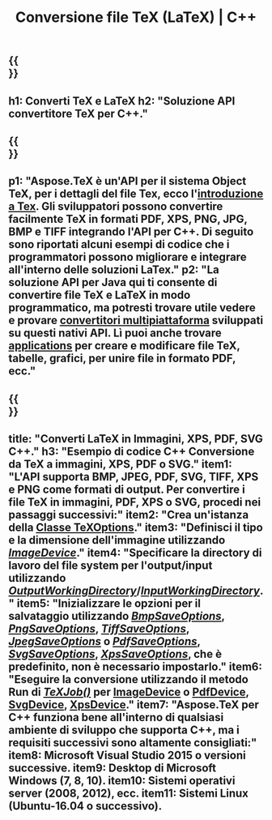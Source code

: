 ﻿---
translation: true
template: /_templates/_conversion-cpp.md
title: Conversione file TeX (LaTeX) | C++
url: /cpp/conversion/
keywords: tex converter cpp api, tex converter c++ api
description: Soluzione API C++ di conversione TeX(LaTeX). Converti file LaTeX in PDF, XPS e immagini inclusi PNG, JPEG, TIFF, BMP con poche righe di codice C++.
family: tex
platformtag: cpp
feature: conversion
---

{{<section banner>}}
---
h1: Converti TeX e LaTeX
h2: "Soluzione API convertitore TeX per C++."
---

{{<section overview>}}
---
p1: "Aspose.TeX è un'API per il sistema Object TeX, per i dettagli del file Tex, ecco l'[introduzione a Tex](https://docs.aspose.com/tex/cpp/what-is-tex/). Gli sviluppatori possono convertire facilmente TeX in formati PDF, XPS, PNG, JPG, BMP e TIFF integrando l'API per C++. Di seguito sono riportati alcuni esempi di codice che i programmatori possono migliorare e integrare all'interno delle soluzioni LaTex."
p2: "La soluzione API per Java qui ti consente di convertire file TeX e LaTeX in modo programmatico, ma potresti trovare utile vedere e provare [convertitori multipiattaforma](https://products.aspose.app/tex/conversion) sviluppati su questi nativi API. Lì puoi anche trovare [applications](https://products.aspose.app/tex/applications) per creare e modificare file TeX, tabelle, grafici, per unire file in formato PDF, ecc."
---

{{<section feature1>}}
---
title: "Converti LaTeX in Immagini, XPS, PDF, SVG C++."
h3: "Esempio di codice C++ Conversione da TeX a immagini, XPS, PDF o SVG."
item1: "L'API supporta BMP, JPEG, PDF, SVG, TIFF, XPS e PNG come formati di output. Per convertire i file TeX in immagini, PDF, XPS o SVG, procedi nei passaggi successivi:"
item2: "Crea un'istanza della [Classe TeXOptions](https://reference.aspose.com/tex/cpp/class/aspose.te_x.te_x_options)."
item3: "Definisci il tipo e la dimensione dell'immagine utilizzando [*ImageDevice*](https://reference.aspose.com/page/cpp/class/aspose.page.e_p_s.device.image_device)."
item4: "Specificare la directory di lavoro del file system per l'output/input utilizzando [*OutputWorkingDirectory*](https://reference.aspose.com/tex/cpp/class/aspose.te_x.te_x_options#aa4f4ea6dab7db5ba1b40800495f16f63)/[*InputWorkingDirectory*](https://reference.aspose.com/tex/cpp/class/aspose.te_x.te_x_options#aa4f4ea6dab7db5ba1b40800495f16f63)."
item5: "Inizializzare le opzioni per il salvataggio utilizzando [*BmpSaveOptions*](https://reference.aspose.com/tex/cpp/class/aspose.te_x.presentation.image.bmp_save_options), [*PngSaveOptions*](https://reference.aspose.com/tex/cpp/class/aspose.te_x.presentation.image.png_save_options), [*TiffSaveOptions*](https://reference.aspose.com/tex/cpp/class/aspose.te_x.presentation.image.tiff_save_options), [*JpegSaveOptions*](https://reference.aspose.com/tex/cpp/class/aspose.te_x.presentation.image.jpeg_save_options) o [*PdfSaveOptions*](https://reference.aspose.com/tex/cpp/class/aspose.te_x.presentation.pdf.pdf_save_options), [*SvgSaveOptions*](https://reference.aspose.com/tex/cpp/class/aspose.te_x.presentation.svg.svg_save_options), [*XpsSaveOptions*](https://reference.aspose.com/tex/cpp/class/aspose.te_x.presentation.xps.xps_save_options), che è predefinito, non è necessario impostarlo."
item6: "Eseguire la conversione utilizzando il metodo Run di [*TeXJob()*](https://reference.aspose.com/tex/cpp/class/aspose.te_x.te_x_job) per [ImageDevice](https://reference.aspose.com/tex/cpp/class/aspose.te_x.presentation.image.image_device) o [PdfDevice](https://reference.aspose.com/tex/cpp/class/aspose.te_x.presentation.pdf.pdf_device), [SvgDevice](https://reference.aspose.com/tex/cpp/class/aspose.te_x.presentation.svg.svg_device), [XpsDevice](https://reference.aspose.com/tex/cpp/class/aspose.te_x.presentation.xps.xps_device)."
item7: "Aspose.TeX per C++ funziona bene all'interno di qualsiasi ambiente di sviluppo che supporta C++, ma i requisiti successivi sono altamente consigliati:"
item8: Microsoft Visual Studio 2015 o versioni successive.
item9: Desktop di Microsoft Windows (7, 8, 10).
item10: Sistemi operativi server (2008, 2012), ecc.
item11: Sistemi Linux (Ubuntu-16.04 o successivo).
---


